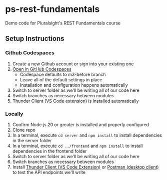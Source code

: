 # ps-rest-fundamentals

Demo code for Pluralsight's REST Fundamentals course

## Setup Instructions

### Github Codespaces

1. Create a new Github account or sign into your existing one
1. [Open in GitHub Codespaces](https://codespaces.new/neuhoffm/ps-rest-fundamentals/tree/m3-before?quickstart=1)
   - Codespace defaults to m3-before branch
   - Leave all of the default settings in place
   - Installation and configuration happens automatically
1. Switch to server folder as we'll be writing all of our code here
1. Switch branches as necessary between modules
1. Thunder Client (VS Code extension) is installed automatically

### Locally

1. Confirm Node.js 20 or greater is installed and properly configured
1. Clone repo
1. In a terminal, execute `cd server` and `npm install` to install dependencies in the server folder
1. In a terminal, execute `cd ../frontend` and `npm install` to install dependencies in the frontend folder
1. Switch to server folder as we'll be writing all of our code here
1. Switch branches as necessary between modules
1. Install [Thunder Client (VS Code Extension)](https://marketplace.visualstudio.com/items?itemName=rangav.vscode-thunder-client) or [Postman (desktop client)](https://www.postman.com/downloads/) to test the API endpoints we'll write
